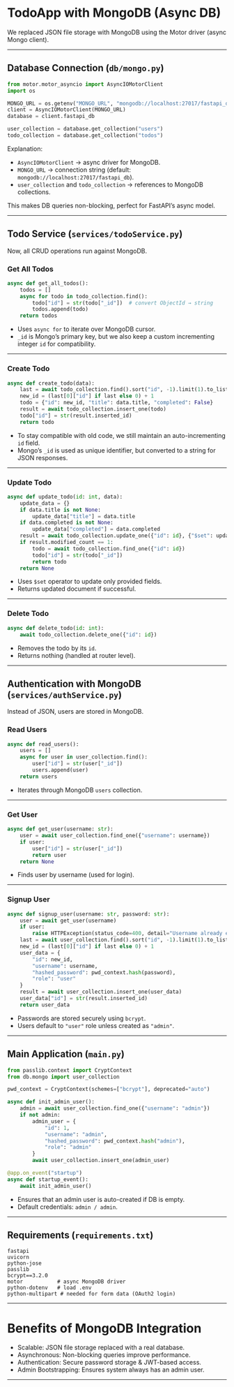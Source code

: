 # TodoApp with MongoDB (Async DB)

We replaced JSON file storage with MongoDB using the Motor driver (async Mongo client).

---

## Database Connection (`db/mongo.py`)

```python
from motor.motor_asyncio import AsyncIOMotorClient
import os

MONGO_URL = os.getenv("MONGO_URL", "mongodb://localhost:27017/fastapi_db")
client = AsyncIOMotorClient(MONGO_URL)
database = client.fastapi_db

user_collection = database.get_collection("users")
todo_collection = database.get_collection("todos")
```

Explanation:

* `AsyncIOMotorClient` → async driver for MongoDB.
* `MONGO_URL` → connection string (default: `mongodb://localhost:27017/fastapi_db`).
* `user_collection` and `todo_collection` → references to MongoDB collections.

This makes DB queries non-blocking, perfect for FastAPI’s async model.

---

## Todo Service (`services/todoService.py`)

Now, all CRUD operations run against MongoDB.

### Get All Todos

```python
async def get_all_todos():
    todos = []
    async for todo in todo_collection.find():
        todo["id"] = str(todo["_id"])  # convert ObjectId → string
        todos.append(todo)
    return todos
```

* Uses `async for` to iterate over MongoDB cursor.
* `_id` is Mongo’s primary key, but we also keep a custom incrementing integer `id` for compatibility.

---

### Create Todo

```python
async def create_todo(data):
    last = await todo_collection.find().sort("id", -1).limit(1).to_list(length=1)
    new_id = (last[0]["id"] if last else 0) + 1
    todo = {"id": new_id, "title": data.title, "completed": False}
    result = await todo_collection.insert_one(todo)
    todo["id"] = str(result.inserted_id)
    return todo
```

* To stay compatible with old code, we still maintain an auto-incrementing `id` field.
* Mongo’s `_id` is used as unique identifier, but converted to a string for JSON responses.

---

### Update Todo

```python
async def update_todo(id: int, data):
    update_data = {}
    if data.title is not None:
        update_data["title"] = data.title
    if data.completed is not None:
        update_data["completed"] = data.completed
    result = await todo_collection.update_one({"id": id}, {"$set": update_data})
    if result.modified_count == 1:
        todo = await todo_collection.find_one({"id": id})
        todo["id"] = str(todo["_id"])
        return todo
    return None
```

* Uses `$set` operator to update only provided fields.
* Returns updated document if successful.

---

### Delete Todo

```python
async def delete_todo(id: int):
    await todo_collection.delete_one({"id": id})
```

* Removes the todo by its `id`.
* Returns nothing (handled at router level).

---

## Authentication with MongoDB (`services/authService.py`)

Instead of JSON, users are stored in MongoDB.

### Read Users

```python
async def read_users():
    users = []
    async for user in user_collection.find():
        user["id"] = str(user["_id"])
        users.append(user)
    return users
```

* Iterates through MongoDB `users` collection.

---

### Get User

```python
async def get_user(username: str):
    user = await user_collection.find_one({"username": username})
    if user:
        user["id"] = str(user["_id"])
        return user
    return None
```

* Finds user by username (used for login).

---

### Signup User

```python
async def signup_user(username: str, password: str):
    user = await get_user(username)
    if user:
        raise HTTPException(status_code=400, detail="Username already exists")
    last = await user_collection.find().sort("id", -1).limit(1).to_list(length=1)
    new_id = (last[0]["id"] if last else 0) + 1
    user_data = {
        "id": new_id,
        "username": username,
        "hashed_password": pwd_context.hash(password),
        "role": "user"
    }
    result = await user_collection.insert_one(user_data)
    user_data["id"] = str(result.inserted_id)
    return user_data
```

* Passwords are stored securely using `bcrypt`.
* Users default to `"user"` role unless created as `"admin"`.

---

## Main Application (`main.py`)

```python
from passlib.context import CryptContext
from db.mongo import user_collection

pwd_context = CryptContext(schemes=["bcrypt"], deprecated="auto")

async def init_admin_user():
    admin = await user_collection.find_one({"username": "admin"})
    if not admin:
        admin_user = {
            "id": 1,
            "username": "admin",
            "hashed_password": pwd_context.hash("admin"),
            "role": "admin"
        }
        await user_collection.insert_one(admin_user)

@app.on_event("startup")
async def startup_event():
    await init_admin_user()
```

* Ensures that an admin user is auto-created if DB is empty.
* Default credentials: `admin / admin`.

---

## Requirements (`requirements.txt`)

```
fastapi
uvicorn
python-jose
passlib
bcrypt==3.2.0
motor           # async MongoDB driver
python-dotenv   # load .env
python-multipart # needed for form data (OAuth2 login)
```

---

# Benefits of MongoDB Integration

* Scalable: JSON file storage replaced with a real database.
* Asynchronous: Non-blocking queries improve performance.
* Authentication: Secure password storage & JWT-based access.
* Admin Bootstrapping: Ensures system always has an admin user.

---